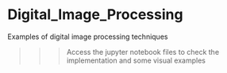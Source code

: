 # Digital_Image_Processing
Examples of digital image processing techniques

>>> Access the jupyter notebook files to check the implementation and some visual examples
